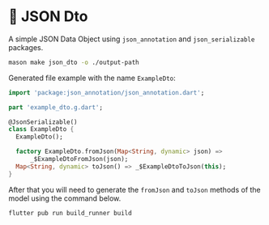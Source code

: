 # 🧱 JSON Dto

A simple JSON Data Object using `json_annotation` and `json_serializable` packages.

```sh
mason make json_dto -o ./output-path
```

Generated file example with the name `ExampleDto`:

```dart
import 'package:json_annotation/json_annotation.dart';

part 'example_dto.g.dart';

@JsonSerializable()
class ExampleDto {
  ExampleDto();

  factory ExampleDto.fromJson(Map<String, dynamic> json) =>
      _$ExampleDtoFromJson(json);
  Map<String, dynamic> toJson() => _$ExampleDtoToJson(this);
}
```

After that you will need to generate the `fromJson` and `toJson` methods of the model using the command below.

```sh
flutter pub run build_runner build
```